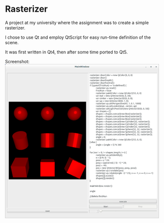 Rasterizer
==========

A project at my university where the assignment was to create a simple
rasterizer.

I chose to use Qt and employ QtScript for easy run-time definition of the
scene.

It was first written in Qt4, then after some time ported to Qt5.

Screenshot:
![Screenshot](/screenshot.png?raw=true)
